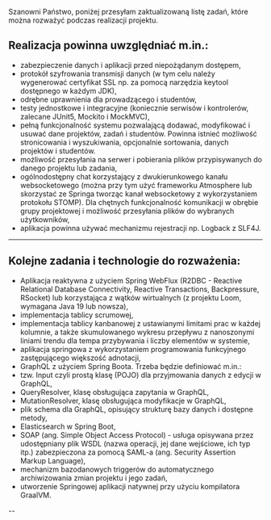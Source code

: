 Szanowni Państwo,
poniżej przesyłam zaktualizowaną listę zadań, które można rozważyć podczas realizacji projektu.


## Realizacja powinna uwzględniać m.in.:
- zabezpieczenie danych i aplikacji przed niepożądanym dostępem,
- protokół szyfrowania transmisji danych (w tym celu należy wygenerować certyfikat SSL np. za pomocą
narzędzia keytool dostępnego w każdym JDK),
- odrębne uprawnienia dla prowadzącego i studentów,
- testy jednostkowe i integracyjne (koniecznie serwisów i kontrolerów, zalecane JUnit5, Mockito i
MockMVC),
- pełną funkcjonalność systemu pozwalającą dodawać, modyfikować i usuwać dane projektów, zadań i
studentów. Powinna istnieć możliwość stronicowania i wyszukiwania, opcjonalnie sortowania, danych
projektów i studentów.
- możliwość przesyłania na serwer i pobierania plików przypisywanych do danego projektu lub zadania,
- ogólnodostępny chat korzystający z dwukierunkowego kanału websocketowego (można przy tym użyć
frameworku Atmosphere lub skorzystać ze Springa tworząc kanał websocketowy z wykorzystaniem
protokołu STOMP). Dla chętnych funkcjonalność komunikacji w obrębie grupy projektowej i możliwość
przesyłania plików do wybranych użytkowników,
- aplikacja powinna używać mechanizmu rejestracji np. Logback z SLF4J.

---

## Kolejne zadania i technologie do rozważenia:
- Aplikacja reaktywna z użyciem Spring WebFlux (R2DBC - Reactive Relational Database Connectivity,
Reactive Transactions, Backpressure, RSocket) lub korzystająca z wątków wirtualnych (z projektu Loom,
wymagana Java 19 lub nowsza),
- implementacja tablicy scrumowej,
- implementacja tablicy kanbanowej z ustawianymi limitami prac w każdej kolumnie, a także
skumulowanego wykresu przepływu z nanoszonymi liniami trendu dla tempa przybywania i liczby
elementów w systemie,
- aplikacja springowa z wykorzystaniem programowania funkcyjnego zastępującego większość adnotacji,
- GraphQL z użyciem Spring Boota.
Trzeba będzie definiować m.in.:
- tzw. Input czyli prostą klasę (POJO) dla przyjmowania danych z edycji w GraphQL,
- QueryResolver, klasę obsługująca zapytania w GraphQL,
- MutationResolver, klasę obsługująca modyfikacje w GraphQL,
- plik schema dla GraphQL, opisujący strukturę bazy danych i dostępne metody,
- Elasticsearch w Spring Boot,
- SOAP (ang. Simple Object Access Protocol) - usługa opisywana przez udostępniany plik WSDL (nazwa
operacji, jej dane wejściowe, ich typ itp.) zabezpieczona za pomocą SAML-a (ang. Security Assertion
Markup Language),
- mechanizm bazodanowych triggerów do automatycznego archiwizowania zmian projektu i jego zadań,
- utworzenie Springowej aplikacji natywnej przy użyciu kompilatora GraalVM.

--